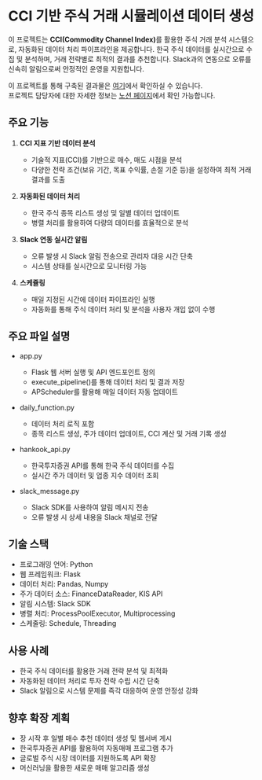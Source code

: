 # CCI 기반 주식 거래 시뮬레이션 데이터 생성

이 프로젝트는 <strong>CCI(Commodity Channel Index)</strong>를 활용한 주식 거래 분석 시스템으로, 자동화된 데이터 처리 파이프라인을 제공합니다. 한국 주식 데이터를 실시간으로 수집 및 분석하며, 거래 전략별로 최적의 결과를 추천합니다. Slack과의 연동으로 오류를 신속히 알림으로써 안정적인 운영을 지원합니다.

이 프로젝트를 통해 구축된 결과물은 [여기](https://giminsu.github.io/)에서 확인하실 수 있습니다.  
프로젝트 담당자에 대한 자세한 정보는 [노션 페이지](https://giminsu.notion.site/Insu-Gim-138a6af6ee5880a0b4cac6cdadf33a19)에서 확인 가능합니다.  

## 주요 기능
1. **CCI 지표 기반 데이터 분석**
   - 기술적 지표(CCI)를 기반으로 매수, 매도 시점을 분석
   - 다양한 전략 조건(보유 기간, 목표 수익률, 손절 기준 등)을 설정하여 최적 거래 결과를 도출
2. **자동화된 데이터 처리**
   - 한국 주식 종목 리스트 생성 및 일별 데이터 업데이트
   - 병렬 처리를 활용하여 다량의 데이터를 효율적으로 분석

3. **Slack 연동 실시간 알림**
   - 오류 발생 시 Slack 알림 전송으로 관리자 대응 시간 단축
   - 시스템 상태를 실시간으로 모니터링 가능

4. **스케쥴링**
   - 매일 지정된 시간에 데이터 파이프라인 실행
   - 자동화를 통해 주식 데이터 처리 및 분석을 사용자 개입 없이 수행

## 주요 파일 설명
- app.py
    - Flask 웹 서버 실행 및 API 엔드포인트 정의
    - execute_pipeline()를 통해 데이터 처리 및 결과 저장
    - APScheduler를 활용해 매일 데이터 자동 업데이트
- daily_function.py
  - 데이터 처리 로직 포함
  - 종목 리스트 생성, 주가 데이터 업데이트, CCI 계산 및 거래 기록 생성
- hankook_api.py
  - 한국투자증권 API를 통해 한국 주식 데이터를 수집
  - 실시간 주가 데이터 및 업종 지수 데이터 조회

- slack_message.py
  - Slack SDK를 사용하여 알림 메시지 전송
  - 오류 발생 시 상세 내용을 Slack 채널로 전달

## 기술 스택
- 프로그래밍 언어: Python
- 웹 프레임워크: Flask
- 데이터 처리: Pandas, Numpy
- 주가 데이터 소스: FinanceDataReader, KIS API
- 알림 시스템: Slack SDK
- 병렬 처리: ProcessPoolExecutor, Multiprocessing
- 스케줄링: Schedule, Threading

## 사용 사례
- 한국 주식 데이터를 활용한 거래 전략 분석 및 최적화
- 자동화된 데이터 처리로 투자 전략 수립 시간 단축
- Slack 알림으로 시스템 문제를 즉각 대응하여 운영 안정성 강화

## 향후 확장 계획
- 장 시작 후 일별 매수 추천 데이터 생성 및 웹서버 게시
- 한국투자증권 API를 활용하여 자동매매 프로그램 추가
- 글로벌 주식 시장 데이터를 지원하도록 API 확장
- 머신러닝을 활용한 새로운 매매 알고리즘 생성
